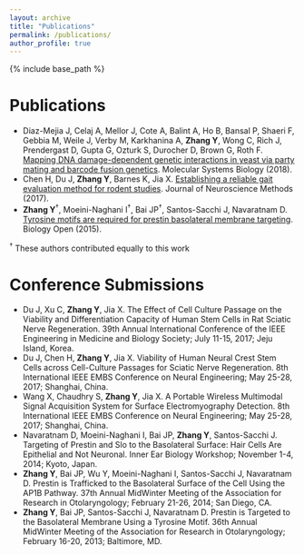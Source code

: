 ```yaml
---
layout: archive
title: "Publications"
permalink: /publications/
author_profile: true
---
```


<!-- You can also find my articles on [my Google Scholar profile](https://scholar.google.com/citations?user=t_DMPeIAAAAJ&hl=en&authuser=1).-->

{% include base_path %}

Publications
=======

- Diaz-Mejia J, Celaj A, Mellor J, Cote A, Balint A, Ho B, Bansal P, Shaeri F, Gebbia M, Weile J, Verby M, Karkhanina A, **Zhang Y**, Wong C, Rich J, Prendergast D, Gupta G, Ozturk S, Durocher D, Brown G, Roth F. [Mapping DNA damage-dependent genetic interactions in yeast via party mating and barcode fusion genetics](https://www.embopress.org/doi/full/10.15252/msb.20177985). Molecular Systems Biology (2018).
- Chen H, Du J, **Zhang Y**, Barnes K, Jia X. [Establishing a reliable gait evaluation method for rodent studies](https://www.sciencedirect.com/science/article/pii/S016502701730081X). Journal of Neuroscience Methods (2017). 
- **Zhang Y**<sup>†</sup>, Moeini-Naghani I<sup>†</sup>, Bai JP<sup>†</sup>, Santos-Sacchi J, Navaratnam D. [Tyrosine motifs are required for prestin basolateral membrane targeting](https://bio.biologists.org/content/4/2/197.short). Biology Open (2015).

<sup>†</sup> These authors contributed equally to this work

Conference Submissions
=======

- Du J, Xu C, **Zhang Y**, Jia X. The Effect of Cell Culture Passage on the Viability and Differentiation Capacity of Human Stem Cells in Rat Sciatic Nerve Regeneration. 39th Annual International Conference of the IEEE Engineering in Medicine and Biology Society; July 11-15, 2017; Jeju Island, Korea.
- Du J, Chen H, **Zhang Y**, Jia X. Viability of Human Neural Crest Stem Cells across Cell-Culture Passages for Sciatic Nerve Regeneration. 8th International IEEE EMBS Conference on Neural Engineering; May 25-28, 2017; Shanghai, China. 
- Wang X, Chaudhry S, **Zhang Y**, Jia X. A Portable Wireless Multimodal Signal Acquisition System for Surface Electromyography Detection. 8th International IEEE EMBS Conference on Neural Engineering; May 25-28, 2017; Shanghai, China.
- Navaratnam D, Moeini-Naghani I, Bai JP, **Zhang Y**, Santos-Sacchi J. Targeting of Prestin and Slo to the Basolateral Surface: Hair Cells Are Epithelial and Not Neuronal. Inner Ear Biology Workshop; November 1-4, 2014; Kyoto, Japan.
- **Zhang Y**, Bai JP, Wu Y, Moeini-Naghani I, Santos-Sacchi J, Navaratnam D. Prestin is Trafficked to the Basolateral Surface of the Cell Using the AP1B Pathway. 37th Annual MidWinter Meeting of the Association for Research in Otolaryngology; February 21-26, 2014; San Diego, CA.
- **Zhang Y**, Bai JP, Santos-Sacchi J, Navaratnam D. Prestin is Targeted to the Basolateral Membrane Using a Tyrosine Motif. 36th Annual MidWinter Meeting of the Association for Research in Otolaryngology; February 16-20, 2013; Baltimore, MD.
